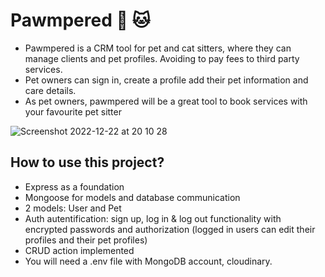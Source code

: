# Pawmpered 🐶 🐱

- Pawmpered is a CRM tool for pet and cat sitters, where they can manage clients and pet profiles. Avoiding to pay fees to third party services.
- Pet owners can sign in, create a profile add their pet information and care details.
- As pet owners, pawmpered will be a great tool to book services with your favourite pet sitter

![Screenshot 2022-12-22 at 20 10 28](https://user-images.githubusercontent.com/88034782/209484519-1437e014-d55a-439e-8fc6-c07df61af679.png)

## How to use this project?
- Express as a foundation
- Mongoose for models and database communication
- 2 models: User and Pet 
- Auth autentification: sign up, log in & log out functionality with encrypted passwords and authorization (logged in users can edit their profiles and their pet profiles)
- CRUD action implemented
- You will need a .env file with MongoDB account, cloudinary. 
